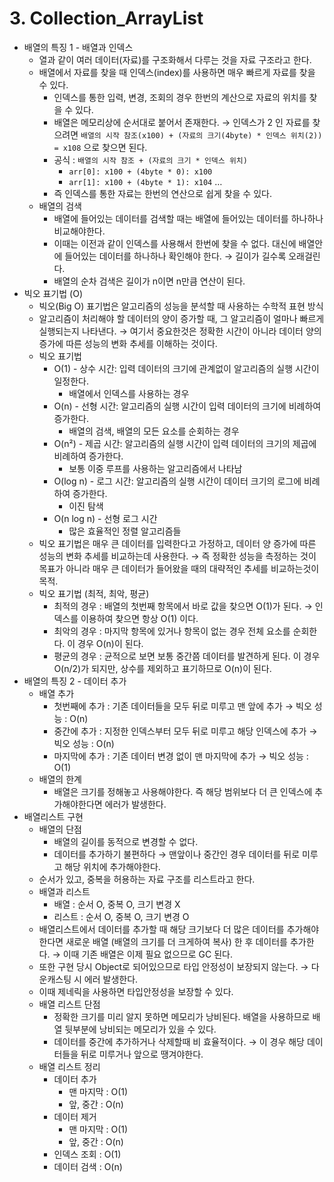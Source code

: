 # 3. Collection_ArrayList

- 배열의 특징 1 - 배열과 인덱스
    - 열과 같이 여러 데이터(자료)를 구조화해서 다루는 것을 자료 구조라고 한다.
    - 배열에서 자료를 찾을 때 인덱스(index)를 사용하면 매우 빠르게 자료를 찾을 수 있다.
        - 인덱스를 통한 입력, 변경, 조회의 경우 한번의 계산으로 자료의 위치를 찾을 수 있다.
        - 배열은 메모리상에 순서대로 붙어서 존재한다. → 인덱스가 2 인 자료를 찾으려면 `배열의 시작 참조(x100) + (자료의 크기(4byte) * 인덱스 위치(2)) = x108` 으로 찾으면 된다.
        - 공식 : `배열의 시작 참조 + (자료의 크기 * 인덱스 위치)`
            - `arr[0]: x100 + (4byte * 0): x100`
            - `arr[1]: x100 + (4byte * 1): x104`  …
        - 즉 인덱스를 통한 자료는 한번의 연산으로 쉽게 찾을 수 있다.
    - 배열의 검색
        - 배열에 들어있는 데이터를 검색할 때는 배열에 들어있는 데이터를 하나하나 비교해야한다.
        - 이때는 이전과 같이 인덱스를 사용해서 한번에 찾을 수 없다. 대신에 배열안에 들어있는 데이터를 하나하나 확인해야 한다. → 길이가 길수록 오래걸린다.
        - 배열의 순차 검색은 길이가 n이면 n만큼 연산이 된다.
- 빅오 표기법 (O)
    - 빅오(Big O) 표기법은 알고리즘의 성능을 분석할 때 사용하는 수학적 표현 방식
    - 알고리즘이 처리해야 할 데이터의 양이 증가할 때, 그 알고리즘이 얼마나 빠르게 실행되는지 나타낸다. → 여기서 중요한것은 정확한 시간이 아니라 데이터 양의 증가에 따른 성능의 변화 추세를 이해하는 것이다.
    - 빅오 표기법
        - O(1) - 상수 시간: 입력 데이터의 크기에 관계없이 알고리즘의 실행 시간이 일정한다.
            - 배열에서 인덱스를 사용하는 경우
        - O(n) - 선형 시간: 알고리즘의 실행 시간이 입력 데이터의 크기에 비례하여 증가한다.
            - 배열의 검색, 배열의 모든 요소를 순회하는 경우
        - O(n²) - 제곱 시간: 알고리즘의 실행 시간이 입력 데이터의 크기의 제곱에 비례하여 증가한다.
            - 보통 이중 루프를 사용하는 알고리즘에서 나타남
        - O(log n) - 로그 시간: 알고리즘의 실행 시간이 데이터 크기의 로그에 비례하여 증가한다.
            - 이진 탐색
        - O(n log n) - 선형 로그 시간
            - 많은 효율적인 정렬 알고리즘들
    - 빅오 표기법은 매우 큰 데이터를 입력한다고 가정하고, 데이터 양 증가에 따른 성능의 변화 추세를 비교하는데 사용한다. → 즉 정확한 성능을 측정하는 것이 목표가 아니라 매우 큰 데이터가 들어왔을 때의 대략적인 추세를 비교하는것이 목적.
    - 빅오 표기법 (최적, 최악, 평균)
        - 최적의 경우 : 배열의 첫번째 항목에서 바로 값을 찾으면 O(1)가 된다. → 인덱스를 이용하여 찾으면 항상 O(1) 이다.
        - 최악의 경우 : 마지막 항목에 있거나 항목이 없는 경우 전체 요소를 순회한다. 이 경우 O(n)이 된다.
        - 평균의 경우 : 균적으로 보면 보통 중간쯤 데이터를 발견하게 된다. 이 경우 O(n/2)가 되지만, 상수를 제외하고 표기하므로 O(n)이 된다.
- 배열의 특징 2 - 데이터 추가
    - 배열 추가
        - 첫번째에 추가 : 기존 데이터들을 모두 뒤로 미루고 맨 앞에 추가 → 빅오 성능 : O(n)
        - 중간에 추가 : 지정한 인덱스부터 모두 뒤로 미루고 해당 인덱스에 추가 → 빅오 성능 : O(n)
        - 마지막에 추가 : 기존 데이터 변경 없이 맨 마지막에 추가 → 빅오 성능 : O(1)
    - 배열의 한계
        - 배열은 크기를 정해놓고 사용해야한다. 즉 해당 범위보다 더 큰 인덱스에 추가해야한다면 에러가 발생한다.
- 배열리스트 구현
    - 배열의 단점
        - 배열의 길이를 동적으로 변경할 수 없다.
        - 데이터를 추가하기 불편하다 → 맨앞이나 중간인 경우 데이터를 뒤로 미루고 해당 위치에 추가해야한다.
    - 순서가 있고, 중복을 허용하는 자료 구조를 리스트라고 한다.
    - 배열과 리스트
        - 배열 : 순서 O, 중복 O, 크기 변경 X
        - 리스트 : 순서 O, 중복 O, 크기 변경 O
    - 배열리스트에서 데이터를 추가할 때 해당 크기보다 더 많은 데이터를 추가해야한다면 새로운 배열 (배열의 크기를 더 크게하여 복사) 한 후 데이터를 추가한다. → 이때 기존 배열은 이제 필요 없으므로 GC 된다.
    - 또한 구현 당시 Object로 되어있으므로 타입 안정성이 보장되지 않는다. → 다운캐스팅 시 에러 발생한다.
    - 이때 제네릭을 사용하면 타입안정성을 보장할 수 있다.
    - 배열 리스트 단점
        - 정확한 크기를 미리 알지 못하면 메모리가 낭비된다. 배열을 사용하므로 배열 뒷부분에 낭비되는 메모리가 있을 수 있다.
        - 데이터를 중간에 추가하거나 삭제할때 비 효율적이다. → 이 경우 해당 데이터들을 뒤로 미루거나 앞으로 땡겨야한다.
    - 배열 리스트 정리
        - 데이터 추가
            - 맨 마지막 : O(1)
            - 앞, 중간 : O(n)
        - 데이터 제거
            - 맨 마지막 : O(1)
            - 앞, 중간 : O(n)
        - 인덱스 조회 : O(1)
        - 데이터 검색 : O(n)